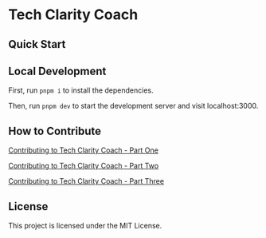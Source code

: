 # Tech Clarity Coach

## Quick Start

## Local Development

First, run `pnpm i` to install the dependencies.

Then, run `pnpm dev` to start the development server and visit localhost:3000.

## How to Contribute

[Contributing to Tech Clarity Coach - Part One](https://www.youtube.com/watch?v=1Sx2rE8FdXM)

[Contributing to Tech Clarity Coach - Part Two ](https://www.youtube.com/watch?v=LTseQoswT1Q)

[Contributing to Tech Clarity Coach - Part Three](https://www.youtube.com/watch?v=_4e3p6XhYHI)

## License

This project is licensed under the MIT License.

